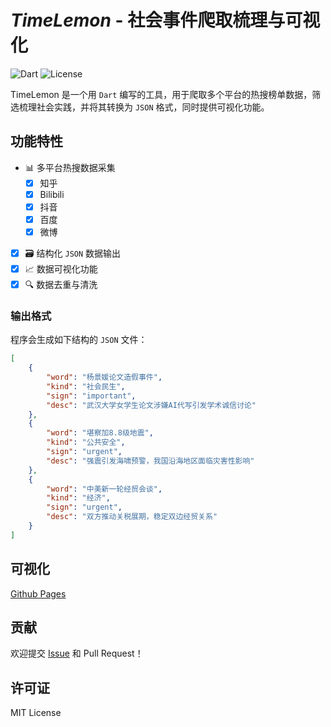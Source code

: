# *TimeLemon* - 社会事件爬取梳理与可视化

![Dart](https://img.shields.io/badge/Dart-3.8.2-blue.svg)
![License](https://img.shields.io/badge/License-MIT-green.svg)

TimeLemon 是一个用 `Dart` 编写的工具，用于爬取多个平台的热搜榜单数据，筛选梳理社会实践，并将其转换为 `JSON` 格式，同时提供可视化功能。

## 功能特性

- 📊 多平台热搜数据采集
    - [X] 知乎
    - [X] Bilibili
    - [X] 抖音
    - [X] 百度
    - [X] 微博
- [X] 🗃️ 结构化 `JSON` 数据输出
- [X] 📈 数据可视化功能
- [X] 🔍 数据去重与清洗

### 输出格式

程序会生成如下结构的 `JSON` 文件：

```json
[
    {
        "word": "杨景媛论文造假事件",
        "kind": "社会民生",
        "sign": "important",
        "desc": "武汉大学女学生论文涉嫌AI代写引发学术诚信讨论"
    },
    {
        "word": "堪察加8.8级地震",
        "kind": "公共安全",
        "sign": "urgent",
        "desc": "强震引发海啸预警，我国沿海地区面临灾害性影响"
    },
    {
        "word": "中美新一轮经贸会谈",
        "kind": "经济",
        "sign": "urgent",
        "desc": "双方推动关税展期，稳定双边经贸关系"
    }
]
```

## 可视化

[Github Pages](https://willsat.github.io/timelemon/root/)

## 贡献

欢迎提交 [Issue](https://github.com/WillSat/timelemon/issues) 和 Pull Request！

## 许可证

MIT License
